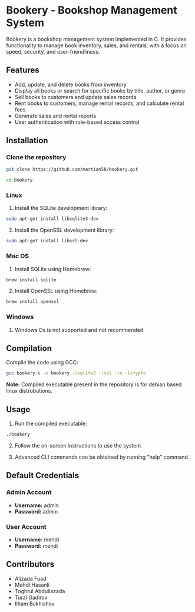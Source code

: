 # Bookery - Bookshop Management System

Bookery is a bookshop management system implemented in C. It provides functionality to manage book inventory, sales, and rentals, with a focus on speed, security, and user-friendliness.

## Features

- Add, update, and delete books from inventory
- Display all books or search for specific books by title, author, or genre
- Sell books to customers and update sales records
- Rent books to customers, manage rental records, and calculate rental fees
- Generate sales and rental reports
- User authentication with role-based access control

## Installation

### Clone the repository
```bash
git clone https://github.com/martian58/bookery.git

cd bookery
```
### Linux

1. Install the SQLite development library:
```bash
sudo apt-get install libsqlite3-dev
```


2. Install the OpenSSL development library:
```bash
sudo apt-get install libssl-dev
```


### Mac OS

1. Install SQLite using Homebrew:
```bash
brew install sqlite
```


2. Install OpenSSL using Homebrew:
```bash
brew install openssl
```

### Windows

1. Windows Os is not supported and not recommended.



## Compilation

Compile the code using GCC:
```bash
gcc bookery.c -o bookery -lsqlite3 -lssl -lm -lcrypto
```
**Note:** Compiled executable present in the repository is for debian based linux distrobutions.


## Usage

1. Run the compiled executable:
```bash
./bookery
```

2. Follow the on-screen instructions to use the system.

3. Advanced CLI commands can be obtained by running "help" command.

## Default Credentials

### Admin Account
- **Username:** admin
- **Password:** admin

### User Account
- **Username:** mehdi
- **Password:** mehdi


## Contributors

- Alizada Fuad
- Mehdi Hasanli
- Toghrul Abdullazada
- Tural Gadirov
- Ilham Bakhishov
